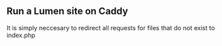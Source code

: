 Run a Lumen site on Caddy
---------

It is simply neccesary to redirect all requests for files that do not exist to index.php
